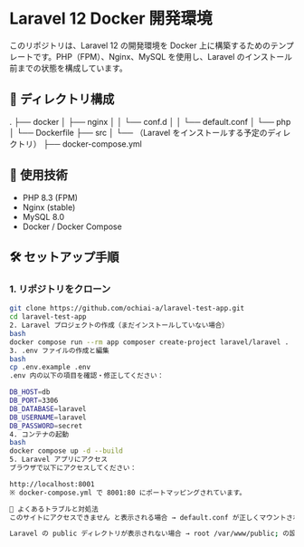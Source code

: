 # Laravel 12 Docker 開発環境

このリポジトリは、Laravel 12 の開発環境を Docker 上に構築するためのテンプレートです。PHP（FPM）、Nginx、MySQL を使用し、Laravel のインストール前までの状態を構成しています。

## 📁 ディレクトリ構成

. ├── docker │ ├── nginx │ │ └── conf.d │ │ └── default.conf │ └── php │ └── Dockerfile ├── src │ └── （Laravel をインストールする予定のディレクトリ） ├── docker-compose.yml


## 🚀 使用技術

- PHP 8.3 (FPM)
- Nginx (stable)
- MySQL 8.0
- Docker / Docker Compose

## 🛠 セットアップ手順

### 1. リポジトリをクローン

```bash
git clone https://github.com/ochiai-a/laravel-test-app.git
cd laravel-test-app
2. Laravel プロジェクトの作成（まだインストールしていない場合）
bash
docker compose run --rm app composer create-project laravel/laravel .
3. .env ファイルの作成と編集
bash
cp .env.example .env
.env 内の以下の項目を確認・修正してください：

DB_HOST=db
DB_PORT=3306
DB_DATABASE=laravel
DB_USERNAME=laravel
DB_PASSWORD=secret
4. コンテナの起動
bash
docker compose up -d --build
5. Laravel アプリにアクセス
ブラウザで以下にアクセスしてください：

http://localhost:8001
※ docker-compose.yml で 8001:80 にポートマッピングされています。

🧪 よくあるトラブルと対処法
このサイトにアクセスできません と表示される場合 → default.conf が正しくマウントされているか、Nginx の設定が正しいか確認してください。

Laravel の public ディレクトリが表示されない場合 → root /var/www/public; の設定と Laravel のインストール先を確認してください。

